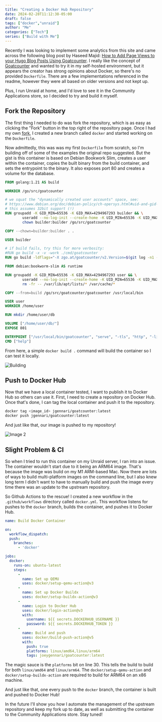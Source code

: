 ```yaml
---
title: "Creating a Docker Hub Repository"
date: 2024-02-28T11:12:38-05:00
draft: false
tags: ["docker","unraid"]
author: "Me"
categories: ["Tech"]
series: ["Build with Me"]
---
```


Recently I was looking to implement some analytics from this site and came across the following blog post by Haseed Majid: [How to Add Page Views to your Hugo Blog Posts Using Goatcounter](https://haseebmajid.dev/posts/2022-11-25-how-to-add-page-views-to-your-hugo-blog-posts-using-goatcounter/). I really like the concept of [Goatcounter](https://github.com/arp242/goatcounter) and wanted to try it in my self-hosted environment, but it appears the creator has strong opinions about Docker, so there's no provided `Dockerfile`. There are a few implementations referenced in the readme, however they were all based on older versions and not kept up. 

Plus, I run Unraid at home, and I'd love to see it in the Community Applications store, so I decided to try and build it myself.

## Fork the Repository

The first thing I needed to do was fork the repository, which is as easy as clicking the "Fork" button in the top right of the repository page. Once I had my own [fork](https://github.com/jgennari/goatcounter), I created a new branch called `docker` and started working on the `Dockerfile`.

Now admittedly, this was was my first `Dockerfile` from scratch, so I'm building off of some of the examples the original repo suggested. But the gist is this container is based on Debian Bookwork Slim, creates a user within the container, copies the built binary from the build container, and sets the entrypoint to the binary. It also exposes port 80 and creates a volume for the database.

```dockerfile
FROM golang:1.21 AS build

WORKDIR /go/src/goatcounter

# we squat the "dynamically created user accounts" space, see:
# https://www.debian.org/doc/debian-policy/ch-opersys.html#uid-and-gid-classes
# this assumes 32bit support (!)
RUN groupadd -K GID_MIN=65536 -K GID_MAX=4294967293 builder && \
        useradd --no-log-init --create-home -K UID_MIN=65536 -K UID_MAX=4294967293 --gid builder builder && \
        chown builder:builder /go/src/goatcounter

COPY --chown=builder:builder . .

USER builder

# if build fails, try this for more verbosity:
#RUN go build -x -v -work ./cmd/goatcounter
RUN go build -ldflags="-X zgo.at/goatcounter/v2.Version=$(git log -n1 --format='%h_%cI')" ./cmd/goatcounter

FROM debian:bookworm-slim AS runtime

RUN groupadd -K GID_MIN=65536 -K GID_MAX=4294967293 user && \
        useradd --no-log-init --create-home -K UID_MIN=65536 -K UID_MAX=4294967293 --gid user user && \
        rm -fr -- /var/lib/apt/lists/* /var/cache/*

COPY --from=build /go/src/goatcounter/goatcounter /usr/local/bin

USER user
WORKDIR /home/user

RUN mkdir /home/user/db

VOLUME ["/home/user/db/"]
EXPOSE 801

ENTRYPOINT ["/usr/local/bin/goatcounter", "serve", "-tls", "http", "-listen", ":80"]
CMD ["help"]
```

From here, a simple `docker build .` command will build the container so I can test it locally.

![Building](../../images/creating-a-docker-hub-repository_1709137836654.gif)

## Push to Docker Hub

Now that we have a local container tested, I want to publish it to Docker Hub so others can use it. First, I need to create a repository on Docker Hub. Once that's done, I can tag the local container and push it to the repository.

```bash
docker tag <image_id> jgennari/goatcounter:latest
docker push jgennari/goatcounter:latest
```

And just like that, our image is pushed to my repository!

![Image 2](../../images/creating-a-docker-hub-repository_1709138142804.png)  

## Slight Problem & CI

So when I tried to run this container on my Unraid server, I ran into an issue. The container wouldn't start due to it being an ARM64 image. That's because the image was build on my M1 ARM-based Mac. Now there are lots of ways to build multi-platform images on the command line, but I also knew long term I didn't want to have to manually build and push the image every time there was an update to the upstream repository.

So Github Actions to the rescue! I created a new workflow in the `.github/workflows` directory called `docker.yml`. This workflow listens for pushes to the `docker` branch, builds the container, and pushes it to Docker Hub.

```yaml
name: Build Docker Container

on:
  workflow_dispatch:
  push:
    branches:
      - 'docker'

jobs:
  docker:
    runs-on: ubuntu-latest
    steps:
      -
        name: Set up QEMU
        uses: docker/setup-qemu-action@v3
      -
        name: Set up Docker Buildx
        uses: docker/setup-buildx-action@v3
      -
        name: Login to Docker Hub
        uses: docker/login-action@v3
        with:
          username: ${{ secrets.DOCKERHUB_USERNAME }}
          password: ${{ secrets.DOCKERHUB_TOKEN }}
      -
        name: Build and push
        uses: docker/build-push-action@v5
        with:
          push: true
          platforms: linux/amd64,linux/arm64
          tags: joeygennari/goatcounter:latest
```

The magic sauce is the `platforms` bit on line 30. This tells the build to build for both `linux/amd64` and `linux/arm64`. The `docker/setup-qemu-action` and `docker/setup-buildx-action` are required to build for ARM64 on an x86 machine.

And just like that, one every push to the `docker` branch, the container is built and pushed to Docker Hub!

In the future I'll show you how I automate the management of the upstream repository and keep my fork up to date, as well as submitting the container to the Community Applications store. Stay tuned!